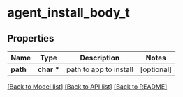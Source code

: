 # agent_install_body_t

## Properties
Name | Type | Description | Notes
------------ | ------------- | ------------- | -------------
**path** | **char \*** | path to app to install | [optional] 

[[Back to Model list]](../README.md#documentation-for-models) [[Back to API list]](../README.md#documentation-for-api-endpoints) [[Back to README]](../README.md)


